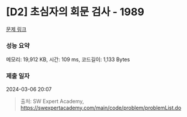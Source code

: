 # [D2] 초심자의 회문 검사 - 1989 

[문제 링크](https://swexpertacademy.com/main/code/problem/problemDetail.do?contestProbId=AV5PyTLqAf4DFAUq) 

### 성능 요약

메모리: 19,912 KB, 시간: 109 ms, 코드길이: 1,133 Bytes

### 제출 일자

2024-03-06 20:07



> 출처: SW Expert Academy, https://swexpertacademy.com/main/code/problem/problemList.do